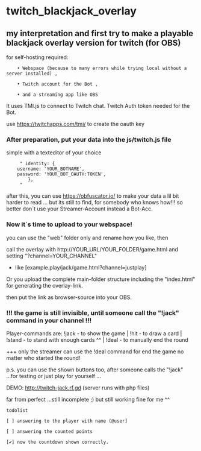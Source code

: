 # twitch_blackjack_overlay

## my interpretation and first try to make a playable blackjack overlay version for twitch (for OBS)

 for self-hosting required: 	
 		
   		• Webspace (because to many errors while trying local without a server installed) ,
 
		• Twitch account for the Bot ,
   
		• and a streaming app like OBS
  

 It uses TMI.js to connect to Twitch chat. Twitch Auth token needed for the Bot. 

 use https://twitchapps.com/tmi/ to create the oauth key 



### After preparation, put your data into the js/twitch.js file 

simple with a texteditor of your choice

		 " identity: {
		username: 'YOUR_BOTNAME',
		password: 'YOUR_BOT_OAUTH:TOKEN',
			},
		 "

 after this, you can use https://obfuscator.io/ to make your data a lil bit harder to read ... 
 but its still to find, for somebody who knows how!!! 
 so better don´t use your Streamer-Account instead a Bot-Acc.

 

### Now it´s time to upload to your webspace!
 
 you can use the "web" folder only and rename how you like, then

 call the overlay with http://YOUR_URL/YOUR_FOLDER/game.html and setting "?channel=YOUR_CHANNEL" 
 
 * like [example.play/jack/game.html?channel=justplay]
 
 
 Or you upload the complete main-folder structure including the "index.html" for generating the overlay-link.
 
 then put the link as browser-source into your OBS.
 
 

### !!! the game is still invisible, until someone call the "!jack" command in your channel !!!

 Player-commands are:  !jack - to show the game | !hit - to draw a card | !stand - to stand with enough cards ^^ | !deal - to manually end the round
 
 
 +++ only the streamer can use the !deal command for end the game no matter who started the round!

 p.s. you can use the shown buttons too, after someone calls the "!jack" ...for testing or just play for yourself ...

 

 DEMO:  http://twitch-jack.rf.gd   (server runs with php files)
 

 far from perfect ...still incomplete ;) but still working fine for me ^^
 
 

	todolist

	[ ] answering to the player with name (@user]

	[ ] answering the counted points

	[✔] now the countdown shown correctly.
